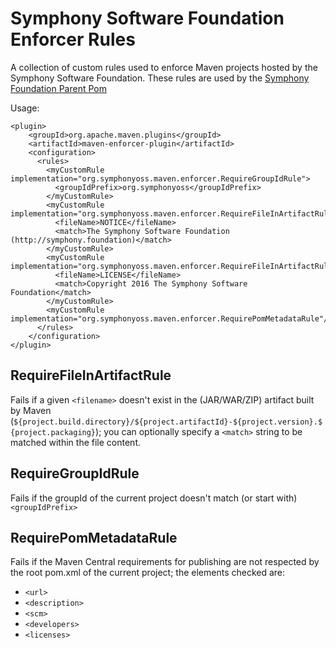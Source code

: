 # Symphony Software Foundation Enforcer Rules
A collection of custom rules used to enforce Maven projects hosted by the Symphony Software Foundation.
These rules are used by the [Symphony Foundation Parent Pom](http://github.com/symphonyoss/ssf-parent-pom)

Usage:
```
<plugin>
    <groupId>org.apache.maven.plugins</groupId>
    <artifactId>maven-enforcer-plugin</artifactId>
    <configuration>
      <rules>
        <myCustomRule implementation="org.symphonyoss.maven.enforcer.RequireGroupIdRule">
          <groupIdPrefix>org.symphonyoss</groupIdPrefix>
        </myCustomRule>
        <myCustomRule implementation="org.symphonyoss.maven.enforcer.RequireFileInArtifactRule">
          <fileName>NOTICE</fileName>
          <match>The Symphony Software Foundation (http://symphony.foundation)</match>
        </myCustomRule>
        <myCustomRule implementation="org.symphonyoss.maven.enforcer.RequireFileInArtifactRule">
          <fileName>LICENSE</fileName>
          <match>Copyright 2016 The Symphony Software Foundation</match>
        </myCustomRule>
        <myCustomRule implementation="org.symphonyoss.maven.enforcer.RequirePomMetadataRule"/>
      </rules>
    </configuration>
</plugin>

```

## RequireFileInArtifactRule
Fails if a given `<filename>` doesn't exist in the (JAR/WAR/ZIP) artifact built by Maven  (`${project.build.directory}/${project.artifactId}-${project.version}.${project.packaging}`); you can optionally specify a `<match>` string to be matched within the file content.

## RequireGroupIdRule
Fails if the groupId of the current project doesn't match (or start with) `<groupIdPrefix>`

## RequirePomMetadataRule
Fails if the Maven Central requirements for publishing are not respected by the root pom.xml of the current project; the elements checked are:
- `<url>`
- `<description>`
- `<scm>`
- `<developers>`
- `<licenses>`
